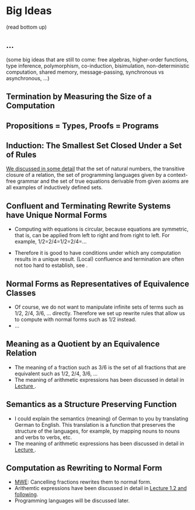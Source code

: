 # Big Ideas

(read bottom up)


## ...

(some big ideas that are still to come: free algebras, higher-order functions, type inference, polymorphism, co-induction, bisimulation, non-deterministic computation, shared memory, message-passing, synchronous vs asynchronous, ...)

## Termination by Measuring the Size of a Computation

## Propositions = Types, Proofs = Programs

## Induction: The Smallest Set Closed Under a Set of Rules

[We discussed in some detail]() that the set of natural numbers, the transitive closure of a relation, the set of programming languages given by a context-free grammar and the set of true equations derivable from given axioms are all examples of inductively defined sets. 


## Confluent and Terminating Rewrite Systems have Unique Normal Forms

- Computing with equations is circular, because equations are symmetric, that is, can be applied from left to right and from right to left. For example, 1/2=2/4=1/2=2/4=...

- Therefore it is good to have conditions under which any computation results in a unique result. (Local) confluence and termination are often not too hard to establish, see []().

## Normal Forms as Representatives of Equivalence Classes

- Of course, we do not want to manipulate infinite sets of terms such as 1/2, 2/4, 3/6, ... directly. Therefore we set up rewrite rules that allow us to compute with normal forms such as 1/2 instead.
- ...

## Meaning as a Quotient by an Equivalence Relation

- The meaning of a fraction such as 3/6 is the set of all fractions that are equivalent such as 1/2, 2/4, 3/6, ... 
- The meaning of arithmetic expressions has been discussed in detail in [Lecture ]().

## Semantics as a Structure Preserving Function

- I could explain the  semantics (meaning) of German to you by translating German to English. This translation is a function that preserves the structure of the languages, for example, by mapping nouns to nouns and verbs to verbs, etc. 
- The meaning of arithmetic expressions has been discussed in detail in [Lecture ]().

## Computation as Rewriting to Normal Form

- [MWE](https://en.wikipedia.org/wiki/Minimal_working_example): Cancelling fractions rewrites them to normal form. 
- Arithemtic expressions have been discussed in detail in [Lecture 1.2 and following](). 
- Programming languages will be discussed later.
